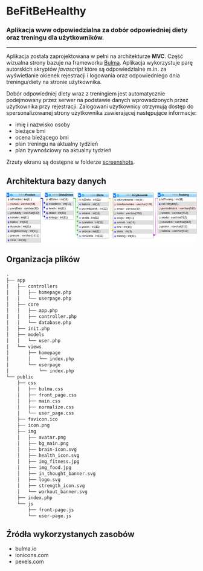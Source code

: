 # BeFitBeHealthy

### Aplikacja www odpowiedzialna za dobór odpowiedniej diety oraz treningu dla użytkowników.

---
Aplikacja została zaprojektowana w pełni na architekturze **MVC**.
Część wizualna strony bazuje na frameworku [Bulma](http://bulma.io).
Aplikacja wykorzystuje parę autorskich skryptów *javascript* które są odpowiedzialne m.in. za wyświetlanie okienek rejestracji i logowania oraz odpowiedniego dnia treningu/diety na stronie użytkownika.

Dobór odpowiedniej diety wraz z treningiem jest automatycznie podejmowany przez serwer na podstawie danych wprowadzonych przez użytkownika przy rejestracji.
Zalogowani użytkownicy otrzymują dostęp do spersonalizowanej strony użytkownika zawierającej następujące informacje:
* imię i nazwisko osoby
* bieżące bmi
* ocena bieżącego bmi
* plan treningu na aktualny tydzień
* plan żywnościowy na aktualny tydzień

Zrzuty ekranu są dostępne w folderze [screenshots](/screenshots).

## Architektura bazy danych
<p align="center">
  <img src="screenshots/database.png">
</p>

## Organizacja plików
```
.
├── app
│   ├── controllers
│   │   ├── homepage.php
│   │   └── userpage.php
│   ├── core
│   │   ├── app.php
│   │   ├── controller.php
│   │   └── database.php
│   ├── init.php
│   ├── models
│   │   └── user.php
│   └── views
│       ├── homepage
│       │   └── index.php
│       └── userpage
│           └── index.php
└── public
    ├── css
    │   ├── bulma.css
    │   ├── front_page.css
    │   ├── main.css
    │   ├── normalize.css
    │   └── user_page.css
    ├── favicon.ico
    ├── icon.png
    ├── img
    │   ├── avatar.png
    │   ├── bg_main.png
    │   ├── brain-icon.svg
    │   ├── health_icon.svg
    │   ├── img_fitness.jpg
    │   ├── img_food.jpg
    │   ├── in_thought_banner.svg
    │   ├── logo.svg
    │   ├── strength_icon.svg
    │   └── workout_banner.svg
    ├── index.php
    └── js
        ├── front-page.js
        └── user-page.js
```

## Źródła wykorzystanych zasobów
* bulma.io
* ionicons.com
* pexels.com
